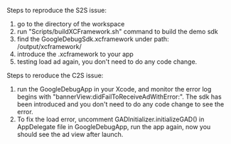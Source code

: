 Steps to reproduce the S2S issue: 
  1. go to the directory of the workspace
  2. run "Scripts/buildXCFramework.sh" command to build the demo sdk
  3. find the GoogleDebugSdk.xcframework under path: /output/xcframework/
  4. introduce the .xcframework to your app
  5. testing load ad again, you don't need to do any code change.

Steps to reroduce the C2S issue:
  1. run the GoogleDebugApp in your Xcode, and monitor the error log begins with "bannerView:didFailToReceiveAdWithError:". The sdk has been introduced and you don't need to do any code change to see the error.
  2. To fix the load error, uncomment GADInitializer.initializeGAD() in AppDelegate file in GoogleDebugApp, run the app again, now you should see the ad view after launch.
